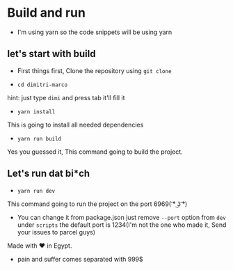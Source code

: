 # Build and run
* I'm using yarn so the code snippets will be using yarn

## let's start with build
* First things first, Clone the repository using `git clone`

* `cd dimitri-marco` 

hint: just type `dimi` and press tab it'll fill it

* `yarn install`

This is going to install all needed dependencies

* `yarn run build`

Yes you guessed it, This command going to build the project.

## Let's run dat bi*ch

* `yarn run dev`

This command going to run the project on the port 6969( ͡° ͜ʖ ͡°)

* You can change it from package.json just remove `--port` option from `dev` under `scripts` the default port is 1234(I'm not the one who made it, Send your issues to parcel guys)

Made with ❤️ in Egypt.
* pain and suffer comes separated with 999$
